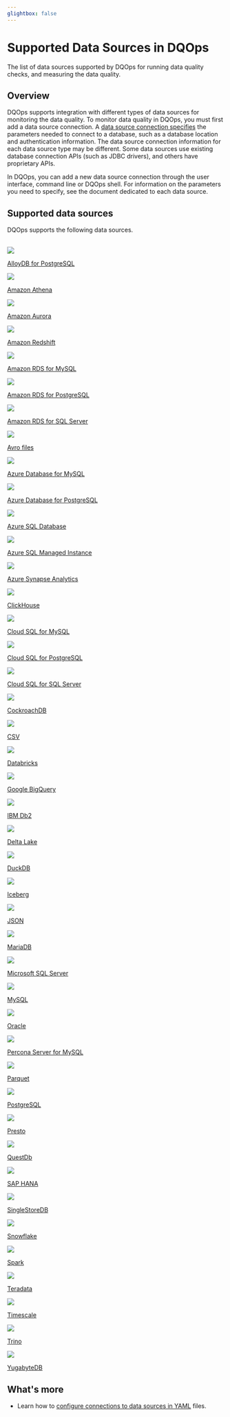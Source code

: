 ```yaml
---
glightbox: false
---
```


# Supported Data Sources in DQOps
The list of data sources supported by DQOps for running data quality checks, and measuring the data quality.

## Overview 
DQOps supports integration with different types of data sources for monitoring the data quality.
To monitor data quality in DQOps, you must first add a data
source connection. A [data source connection specifies](../reference/yaml/ConnectionYaml.md#connectionspec)
the parameters needed to connect to a database, such as a database
location and authentication information. The data source connection information for each data source type may be different.
Some data sources use existing database connection APIs (such as JDBC drivers), and others have proprietary APIs.

In DQOps, you can add a new data source connection through the user interface, command line or DQOps shell. For information on the 
parameters you need to specify, see the document dedicated to each data source.

## Supported data sources

DQOps supports the following data sources.

<br>

<div class="four-divs-row">

  <a href="postgresql/" class="four-divs-element">
    <img src="https://dqops.com/docs/images/data-sources/alloy-db.svg">
    <p>AlloyDB for PostgreSQL</p>
  </a>

  <a href="athena/" class="four-divs-element">
    <img src="https://dqops.com/docs/images/data-sources/amazon-athena.svg">
    <p>Amazon Athena</p>
  </a>

  <a href="postgresql/" class="four-divs-element">
    <img src="https://dqops.com/docs/images/data-sources/amazon-rds.svg">
    <p>Amazon Aurora</p>
  </a>

  <a href="redshift/" class="four-divs-element">
    <img src="https://dqops.com/docs/images/data-sources/redshift.svg">
    <p>Amazon Redshift</p>
  </a>

  <a href="mysql/" class="four-divs-element">
    <img src="https://dqops.com/docs/images/data-sources/amazon-rds.svg">
    <p>Amazon RDS for MySQL</p>
  </a>

  <a href="postgresql/" class="four-divs-element">
    <img src="https://dqops.com/docs/images/data-sources/amazon-rds.svg">
    <p>Amazon RDS for PostgreSQL</p>
  </a>

  <a href="sql-server/" class="four-divs-element">
    <img src="https://dqops.com/docs/images/data-sources/amazon-rds.svg">
    <p>Amazon RDS for SQL Server</p>
  </a>

  <a href="avro/" class="four-divs-element">
    <img src="https://dqops.com/docs/images/data-sources/avro-icon.svg">
    <p>Avro files</p>
  </a>

  <a href="mysql/" class="four-divs-element">
    <img src="https://dqops.com/docs/images/data-sources/azure-database-mysql.svg">
    <p>Azure Database for MySQL</p>
  </a>

  <a href="postgresql/" class="four-divs-element">
    <img src="https://dqops.com/docs/images/data-sources/azure-database-postgresql.svg">
    <p>Azure Database for PostgreSQL</p>
  </a>

  <a href="sql-server/" class="four-divs-element">
    <img src="https://dqops.com/docs/images/data-sources/azure-sql-database.svg">
    <p>Azure SQL Database</p>
  </a>

  <a href="sql-server/" class="four-divs-element">
    <img src="https://dqops.com/docs/images/data-sources/azure-sql-managed-instance.svg">
    <p>Azure SQL Managed Instance</p>
  </a>

  <a href="sql-server/" class="four-divs-element">
    <img src="https://dqops.com/docs/images/data-sources/azure-synapse-analytics.svg">
    <p>Azure Synapse Analytics</p>
  </a>

  <a href="clickhouse/" class="four-divs-element">
    <img src="https://dqops.com/docs/images/data-sources/clickhouse.svg">
    <p>ClickHouse</p>
  </a>

  <a href="mysql/" class="four-divs-element">
    <img src="https://dqops.com/docs/images/data-sources/cloud-sql.svg">
    <p>Cloud SQL for MySQL</p>
  </a>

  <a href="postgresql/" class="four-divs-element">
    <img src="https://dqops.com/docs/images/data-sources/cloud-sql.svg">
    <p>Cloud SQL for PostgreSQL</p>
  </a>

  <a href="sql-server/" class="four-divs-element">
    <img src="https://dqops.com/docs/images/data-sources/cloud-sql.svg">
    <p>Cloud SQL for SQL Server</p>
  </a>

  <a href="postgresql/" class="four-divs-element">
    <img src="https://dqops.com/docs/images/data-sources/cockroach-db.svg">
    <p>CockroachDB</p>
  </a>

  <a href="csv/" class="four-divs-element">
    <img src="https://dqops.com/docs/images/data-sources/csv-icon.svg">
    <p>CSV</p>
  </a>

  <a href="databricks/" class="four-divs-element">
    <img src="https://dqops.com/docs/images/data-sources/databricks.svg">
    <p>Databricks</p>
  </a>

  <a href="bigquery/" class="four-divs-element">
    <img src="https://dqops.com/docs/images/data-sources/bigquery.svg">
    <p>Google BigQuery</p>
  </a>

  <a href="db2/" class="four-divs-element">
    <img src="https://dqops.com/docs/images/data-sources/ibm-db2.svg">
    <p>IBM Db2</p>
  </a>

  <a href="deltalake/" class="four-divs-element">
    <img src="https://dqops.com/docs/images/data-sources/delta-lake2.svg">
    <p>Delta Lake</p>
  </a>

  <a href="duckdb/" class="four-divs-element">
    <img src="https://dqops.com/docs/images/data-sources/duckdb.svg">
    <p>DuckDB</p>
  </a>

  <a href="iceberg/" class="four-divs-element">
    <img src="https://dqops.com/docs/images/data-sources/iceberg-logo.svg">
    <p>Iceberg</p>
  </a>

  <a href="json/" class="four-divs-element">
    <img src="https://dqops.com/docs/images/data-sources/json-icon.svg">
    <p>JSON</p>
  </a>

  <a href="mysql/" class="four-divs-element">
    <img src="https://dqops.com/docs/images/data-sources/maria-db2.svg">
    <p>MariaDB</p>
  </a>

  <a href="sql-server/" class="four-divs-element">
    <img src="https://dqops.com/docs/images/data-sources/sql-server.svg">
    <p>Microsoft SQL Server</p>
  </a>

  <a href="mysql/" class="four-divs-element">
    <img src="https://dqops.com/docs/images/data-sources/mysql2.svg">
    <p>MySQL</p>
  </a>

  <a href="oracle/" class="four-divs-element">
    <img src="https://dqops.com/docs/images/data-sources/oracle.svg">
    <p>Oracle</p>
  </a>

  <a href="mysql/" class="four-divs-element">
    <img src="https://dqops.com/docs/images/data-sources/percona-server2.svg">
    <p>Percona Server for MySQL</p>
  </a>

  <a href="parquet/" class="four-divs-element">
    <img src="https://dqops.com/docs/images/data-sources/parquet-icon.svg">
    <p>Parquet</p>
  </a>

  <a href="postgresql/" class="four-divs-element">
    <img src="https://dqops.com/docs/images/data-sources/postgresql.svg">
    <p>PostgreSQL</p>
  </a>

  <a href="presto/" class="four-divs-element">
    <img src="https://dqops.com/docs/images/data-sources/presto.svg">
    <p>Presto</p>
  </a>

  <a href="QuestDB/" class="four-divs-element">
    <img src="https://dqops.com/docs/images/data-sources/questdb.svg">
    <p>QuestDb</p>
  </a>

  <a href="hana/" class="four-divs-element">
    <img src="https://dqops.com/docs/images/data-sources/sap-hana2.svg">
    <p>SAP HANA</p>
  </a>

  <a href="single-store/" class="four-divs-element">
    <img src="https://dqops.com/docs/images/data-sources/single-store.svg">
    <p>SingleStoreDB</p>
  </a>

  <a href="snowflake/" class="four-divs-element">
    <img src="https://dqops.com/docs/images/data-sources/snowflake.svg">
    <p>Snowflake</p>
  </a>

  <a href="spark/" class="four-divs-element">
    <img src="https://dqops.com/docs/images/data-sources/spark.svg">
    <p>Spark</p>
  </a>

  <a href="teradata/" class="four-divs-element">
    <img src="https://dqops.com/docs/images/data-sources/teradata.svg">
    <p>Teradata</p>
  </a>

  <a href="timescale/" class="four-divs-element">
    <img src="https://dqops.com/docs/images/data-sources/timescale.svg">
    <p>Timescale</p>
  </a>

  <a href="trino/" class="four-divs-element">
    <img src="https://dqops.com/docs/images/data-sources/trino.svg">
    <p>Trino</p>
  </a>

  <a href="postgresql/" class="four-divs-element">
    <img src="https://dqops.com/docs/images/data-sources/yugabyte-db.svg">
    <p>YugabyteDB</p>
  </a>

  <div class="four-divs-element"></div>

</div>


## What's more
- Learn how to [configure connections to data sources in YAML](../dqo-concepts/configuring-data-sources.md#data-sources) files. 